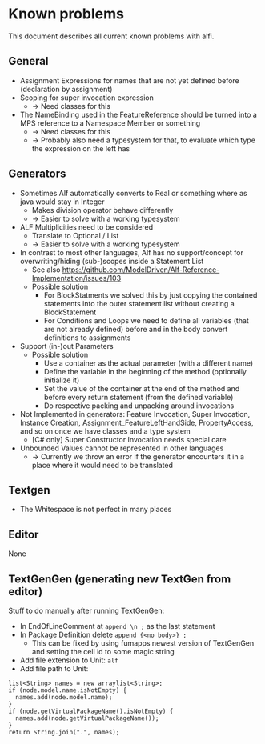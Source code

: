 # Known problems

This document describes all current known problems with alfi.

## General

- Assignment Expressions for names that are not yet defined before (declaration by assignment)
- Scoping for super invocation expression
  - -> Need classes for this
- The NameBinding used in the FeatureReference should be turned into a MPS reference to a Namespace Member or something
  - -> Need classes for this
  - -> Probably also need a typesystem for that, to evaluate which type the expression on the left has

## Generators

- Sometimes Alf automatically converts to Real or something where as java would stay in Integer
  - Makes division operator behave differently
  - -> Easier to solve with a working typesystem
- ALF Multiplicities need to be considered
  - Translate to Optional / List
  - -> Easier to solve with a working typesystem
- In contrast to most other languages, Alf has no support/concept for overwriting/hiding (sub-)scopes inside a Statement List
  - See also https://github.com/ModelDriven/Alf-Reference-Implementation/issues/103
  - Possible solution
    - For BlockStatments we solved this by just copying the contained statements into the outer statement list without creating a BlockStatement
    - For Conditions and Loops we need to define all variables (that are not already defined) before and in the body convert definitions to assignments
- Support (in-)out Parameters
  - Possible solution
    - Use a container as the actual parameter (with a different name)
    - Define the variable in the beginning of the method (optionally initialize it)
    - Set the value of the container at the end of the method and before every return statement (from the defined variable)
    - Do respective packing and unpacking around invocations
- Not Implemented in generators: Feature Invocation, Super Invocation, Instance Creation, Assignment_FeatureLeftHandSide, PropertyAccess, and so on once we have classes and a type system
  - [C# only] Super Constructor Invocation needs special care
- Unbounded Values cannot be represented in other languages
  - -> Currently we throw an error if the generator encounters it in a place where it would need to be translated

## Textgen

- The Whitespace is not perfect in many places

## Editor

None

## TextGenGen (generating new TextGen from editor)

Stuff to do manually after running TextGenGen:

- In EndOfLineComment at `append \n ;` as the last statement
- In Package Definition delete `append {<no body>} ;`
  - This can be fixed by using fumapps newest version of TextGenGen and setting the cell id to some magic string
- Add file extension to Unit: `alf`
- Add file path to Unit:

``` jetbrains.mps.devkeit.general-purpose
list<String> names = new arraylist<String>;
if (node.model.name.isNotEmpty) {
  names.add(node.model.name);
}
if (node.getVirtualPackageName().isNotEmpty) {
  names.add(node.getVirtualPackageName());
}
return String.join(".", names);
```
